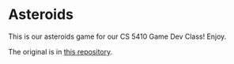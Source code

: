 Asteroids
=========

This is our asteroids game for our CS 5410 Game Dev Class! Enjoy.

The original is in [this repository](https://github.com/Adalden/asteroids2).
